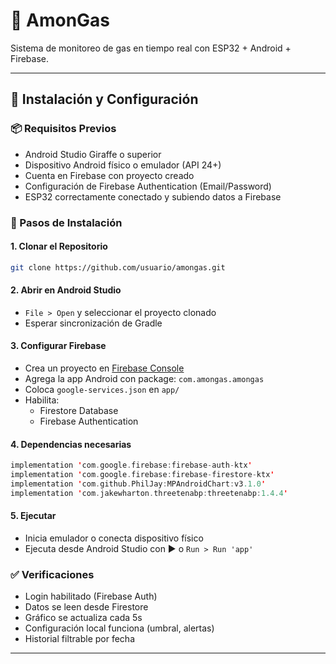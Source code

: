 # 📲 AmonGas

Sistema de monitoreo de gas en tiempo real con ESP32 + Android + Firebase.

---

## 🚀 Instalación y Configuración

### 📦 Requisitos Previos
- Android Studio Giraffe o superior
- Dispositivo Android físico o emulador (API 24+)
- Cuenta en Firebase con proyecto creado
- Configuración de Firebase Authentication (Email/Password)
- ESP32 correctamente conectado y subiendo datos a Firebase

### 🔧 Pasos de Instalación

#### 1. Clonar el Repositorio
```bash
git clone https://github.com/usuario/amongas.git
```

#### 2. Abrir en Android Studio
- `File > Open` y seleccionar el proyecto clonado
- Esperar sincronización de Gradle

#### 3. Configurar Firebase
- Crea un proyecto en [Firebase Console](https://console.firebase.google.com)
- Agrega la app Android con package: `com.amongas.amongas`
- Coloca `google-services.json` en `app/`
- Habilita:
  - Firestore Database
  - Firebase Authentication

#### 4. Dependencias necesarias
```kotlin
implementation 'com.google.firebase:firebase-auth-ktx'
implementation 'com.google.firebase:firebase-firestore-ktx'
implementation 'com.github.PhilJay:MPAndroidChart:v3.1.0'
implementation 'com.jakewharton.threetenabp:threetenabp:1.4.4'
```

#### 5. Ejecutar
- Inicia emulador o conecta dispositivo físico
- Ejecuta desde Android Studio con ▶️ o `Run > Run 'app'`

### ✅ Verificaciones
- Login habilitado (Firebase Auth)
- Datos se leen desde Firestore
- Gráfico se actualiza cada 5s
- Configuración local funciona (umbral, alertas)
- Historial filtrable por fecha

---

